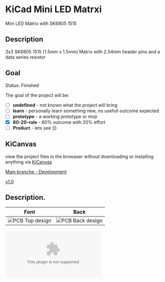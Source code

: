 # KiCad Mini LED Matrxi

Mini LED Matrix with SK6805 1515

## Description

3x3 SK6805 1515 (1.5mm x 1.5mm) Matrix with 2.54mm header pins and a data series resistor

## Goal

Status: Finished

The goal of the project will be:
- [ ] **undefined** - not known what the project will bring 
- [ ] **learn** - personally learn something new, no usefull outcome expected
- [ ] **prototype** - a working prototype or mvp
- [x] **80-20-rule** - 80% outcome with 20% effort
- [ ] **Product** - lets see :wink:

## KiCanvas 

view the project files in the browaser without downloading or installing anything via [KiCanvas](https://kicanvas.org)

[Main branche - Development](https://kicanvas.org/?github=https%3A%2F%2Fgithub.com%2F42CrMo4%2FP006_LED_Matrix_mini)

[v1.0](https://kicanvas.org/?github=https%3A%2F%2Fgithub.com%2F42CrMo4%2FP006_LED_Matrix_mini%2Ftree%2Fv1.0)

## Description. 

| Font                                                                    | Back                                                                      |
|-------------------------------------------------------------------------|---------------------------------------------------------------------------|
| ![PCB Top design](../../blob/documentation/Fabrication/PCBdraw_Top.png) | ![PCB Back design](../../blob/documentation/Fabrication/PCBdraw_Back.png) |

![Link to the current BOM](../../tree/documentation/Fabrication/BoM/design-bom-short.csv)
